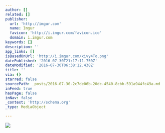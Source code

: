 ```yaml
---
author: []
related: []
publisher:
  url: 'http://imgur.com'
  name: Imgur
  favicon: 'http://i.imgur.com/favicon.ico'
  domain: i.imgur.com
keywords: []
description: ''
app_links: []
isBasedOnUrl: 'http://i.imgur.com/xivy4To.png'
datePublished: '2016-07-30T21:17:11.750Z'
dateModified: '2016-07-30T06:38:12.438Z'
title: ''
via: {}
starred: false
sourcePath: _posts/2016-07-30-2c7de06b-20dc-4540-8cbb-591a944fc49a.md
inFeed: true
hasPage: false
inNav: false
_context: 'http://schema.org'
_type: MediaObject

---
```

<article style=""><img src="http://imgur.com/xivy4To.png" /></article>